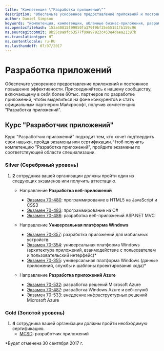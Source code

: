 ```yaml
---
title: "Компетенция \"Разработка приложений\""
description: "Обеспечьте ускоренное предоставление приложений и постоянное повышение эффективности. Присоединяйтесь к нашему сообществу, включающему в себя более 60тыс. партнеров по разработке приложений, чтобы выделиться на фоне конкурентов и стать официальным партнером Майкрософт, получив компетенцию \"Разработка приложений\"."
author: Daniel Simpson
keywords: "компетенция, компетенции, облачные бизнес-приложения, разработка приложений"
ms.openlocfilehash: 153a40815f99950fa379f9bf35e55151fb159c96
ms.sourcegitcommit: 8b55c0a9fc63577f09a97923c453e4daea21397b
ms.translationtype: HT
ms.contentlocale: ru-RU
ms.lasthandoff: 07/07/2017
---
```

# <a name="application-development"></a>Разработка приложений 

Обеспечьте ускоренное предоставление приложений и постоянное повышение эффективности. Присоединяйтесь к нашему сообществу, включающему в себя более 60тыс. партнеров по разработке приложений, чтобы выделиться на фоне конкурентов и стать официальным партнером Майкрософт, получив компетенцию "Разработка приложений".

## <a name="application-builder-option"></a>Курс "Разработчик приложений"
Курс "Разработчик приложений" подходит тем, кто хочет подтвердить свои навыки, пройдя экзамены или сертификации.  Чтоб получить компетенцию "Разработка приложений", пройдите экзамены по соответствующей области специализации.


### <a name="silver"></a>Silver (Серебряный уровень)
1. **2** сотрудника вашей организации должны пройти один из следующих экзаменов или получить аттестацию.

    - Направление **Разработка веб-приложений**
        - [Экзамен 70-480](https://www.microsoft.com/en-us/learning/exam-70-480.aspx): программирование в HTML5 на JavaScript и CSS3  
        - [Экзамен 70-483](https://www.microsoft.com/en-us/learning/exam-70-483.aspx): программирование на C# 
        - [Экзамен 70-486](https://www.microsoft.com/en-us/learning/exam-70-486.aspx): разработка веб-приложений ASP.NET MVC  

    - Направление **Универсальная платформа Windows**
        - [Экзамен 70-357](https://www.microsoft.com/en-us/learning/exam-70-357.aspx): разработка приложений для мобильных устройств 
        - [Экзамен 70-354](https://www.microsoft.com/en-us/learning/exam-70-354.aspx): универсальная платформа Windows (архитектура приложений, взаимодействие с пользователем и пользовательский интерфейс)*  
        - [Экзамен 70-355](https://www.microsoft.com/en-us/learning/exam-70-355.aspx): универсальная платформа Windows (данные приложений, службы и шаблоны проектирования кода)*  

    - Направление **Разработка приложений Azure**
        - [Экзамен 70-532](https://www.microsoft.com/en-us/learning/exam-70-532.aspx): разработка решений Microsoft Azure 
        - [Экзамен 70-487](https://www.microsoft.com/en-us/learning/exam-70-487.aspx): разработка Windows Azure и веб-служб
        - [Экзамен 70-533](https://www.microsoft.com/en-us/learning/exam-70-533.aspx): внедрение инфраструктурных решений Microsoft Azure   


### <a name="gold"></a>Gold (Золотой уровень)
1. **4** сотрудника вашей организации должны пройти необходимую сертификацию.
    - [MCSD](https://www.microsoft.com/en-us/learning/mcsd-app-builder-certification.aspx): разработчик приложений 

*Будет отменена 30 сентября 2017 г.
